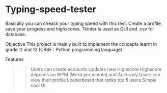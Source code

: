 # Typing-speed-tester
 Basically you can cheack your typing speed with this test. Create a profile, save your progress and highscores. 
 Tkinter is used as GUI and .csv for database.
 
 Objective
 This project is mainly built to implement the concepts learnt in grade 11 and 12 (CBSE : Python programming language)
 
 Features
 >> Users can create accounts
 >> Updates new Highscore
 >> Highscore depends on WPM (Word per minute) and Accuracy
 >> Users can view their profile
 >> Leaderboard that ranks top 5 users
 >> Simple cool UI
